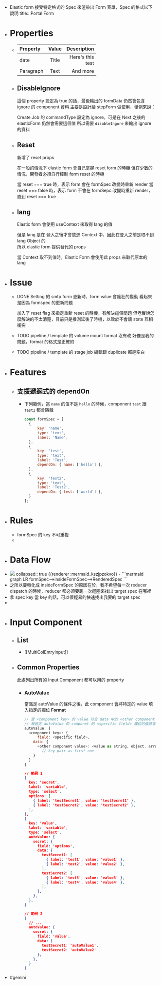 - Elastic form 接受特定格式的 Spec 來渲染出 Form 表單，Spec 的格式以下說明
  title:: Portal Form
- # Properties
	- | **Property**      | **Value** |   **Description**   |
	  | :---        |    :----:   |          ---: |
	  |  date    | Title       | Here's this <br /> test  |
	  | Paragraph   | Text        | And more      |
	- ## DisableIgnore
	  這個 property 設定為 true 的話，最後輸出的 formData 仍然會包含 ignore 的 component 資料
	  主要是設計給 stepForm 做使用，舉例來說：
	  
	  Create Job 的 commandType 設定為 ignore，可是在 Next 之後的 elasticForm 仍然會需要這個值
	  所以需要 `disableIngore` 來輸出 ignore 的資料
	- ## Reset
	  新增了 reset props
	    
	  在一般的情況下 elastic form 會自己掌握 reset form 的時機
	  但在少數的情況，開發者必須自行控制 form reset 的時機
	    
	  當 reset === true 時，表示 form 會在 formSpec 改變時重新 render
	  當 reset === false 時，表示 form 不會在 formSepc 改變時重新 render，直到 reset === true
	- ## lang
	  Elastic form 會使用 useContext 來取得 lang 的值
	  
	  但是 lang 是在 登入之後才會放進 Context 中，因此在登入之前是取不到 lang Object 的  
	  所以 elastic form 提供替代的 props 
	  
	  當 Context 取不到值時，Elastic Form 會使用此 props 來取代原本的 lang
- # Issue
	- DONE Setting 的 smtp form 更新時，form value 會瘋狂的變動
	  看起來是因為 formspec 的更新問題
	  
	  加入了 reset flag 來指定重新 reset 的時機，有解決這個問題
	  但老實說怎麼解決的不太清楚，目前只是推測延後了時機，以致於不會讓 state 互相衝突
	- TODO pipeline / template 的 volume mount format 沒有改
	  好像是我的問題，format 的格式是正確的
	- TODO pipeline / template 的 stage job 編輯跟 duplicate 都是空白
- # Features
	- ## 支援遞迴式的 dependOn
		- 下列範例，當 `name` 的值不是 `hello` 的時候，component `test` 跟 `test2` 都會隱藏
		  ```javascript
		  const formSpec = [
		    {
		        key: 'name',
		        type: 'text',
		        label: 'Name',
		    },
		    {
		        key: 'test',
		        type: 'text',
		        label: 'Test',
		        dependOn: { name: ['hello'] },
		    },
		    {
		        key: 'test2',
		        type: 'text',
		        label: 'Test2',
		        dependOn: { test: ['world'] },
		    }
		  ];
		  ```
- # Rules
	- formSpec 的 key 不可重複
	-
- # Data Flow
- <img src="https://mermaid.ink/img/IGdyYXBoIExSCiAgZm9ybVNwZWMtLT5pbnNpZGVGb3JtU3BlYy0tPlJlbmRlcmVkU3BlYwo" />
  collapsed:: true
  {{renderer :mermaid_kszjpzokvo}}
	- ```mermaid
	  graph LR
	    formSpec-->insideFormSpec-->RenderedSpec
	  ```
- 之所以要轉化成 insideFormSpec 的原因在於，我不希望每一次 reducer dispatch 的時候，reducer 都必須要跑一次迴圈來找出 target spec 在哪裡
- 拿 spec key 當 key 的話，可以很輕易的快速找出我要的 target spec
-
- # Input Component
	- ## List
		- [[MultiColEntryInput]]
	- ## Common Properties
	  此處列出所有的 Input Component 都可以用的 property
		- ### AutoValue
		  當滿足 autoValue 的條件之後，此 component 會將特定的 value 填入指定的欄位
		  **Format**
		  ```javascript
		  // 當 <component key> 的 value 符合 data 中的 <other component value> 值時  
		  // 被設定 autoValue 的 componet 的 <specific field> 欄位的值將會被替換成 <value as string, object, array>
		  autoValue: {
		    <component key>: {
		    	field: <specific field>,
		      data: {
		      	<other component value>: <value as string, object, array>,
		          // key pair as first one
		      }
		    }
		  }
		  ```
		  ```json
		  // 範例 1
		  {
		    key: 'secret',
		    label: 'variable',
		    type: 'select',
		    options: [
		      { label: 'testSecret1', value: 'testSecret1' },
		      { label: 'testSecret2', value: 'testSecret2' },
		    ],
		  },
		  {
		    key: 'value',
		    label: 'variable',
		    type: 'select',
		    autoValue: {
		      secret: {
		        field: 'options',
		        data: {
		          testSecret1: [
		            { label: 'test1', value: 'value1' },
		            { label: 'test2', value: 'value2' },
		          ],
		          testSecret2: [
		            { label: 'test3', value: 'value3' },
		            { label: 'test4', value: 'value4' },
		          ],
		        },
		      },
		    },
		  }
		  
		  // 範例 2
		  {
		    // ...
		    autoValue: {
		      secret: {
		        field: 'value',
		        data: {
		          testSecret1: 'autoValue1',
		          testSecret2: 'autoValue2'
		        },
		      },
		    }
		  }
		  ```
- #gemini